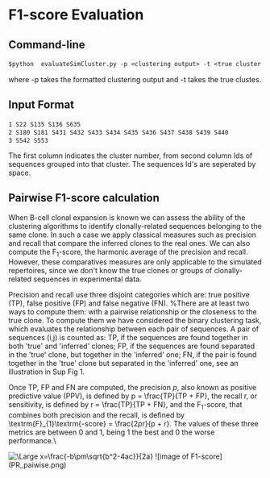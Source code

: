 # F1-score Evaluation 

## Command-line
``` diff
$python  evaluateSimCluster.py -p <clustering output> -t <true cluster file>
```
where -p takes the formatted clustering output and -t takes the true clustes.

## Input Format
```
1 S22 S135 S136 S635
2 S180 S181 S431 S432 S433 S434 S435 S436 S437 S438 S439 S440
3 S542 S553
 ```
The first column indicates the cluster number, from second column Ids of sequences grouped into that cluster. The sequences Id's are seperated by space.

## Pairwise F1-score calculation
When B-cell clonal expansion is known we can assess the ability of the
clustering algorithms to identify clonally-related sequences belonging to the same
clone. In such a case we apply classical measures such as precision and
recall that compare the inferred clones to the real ones.  We can also
compute the F<sub>1</sub>-score, the harmonic average of the precision and recall. 
However, these comparatives measures are only applicable to the simulated repertoires, since
we don't know the true clones or groups of clonally-related sequences in experimental data.

Precision and recall use three disjoint
categories which are: true positive (TP), false positive (FP) and false negative (FN).
%There are at least two ways to compute them: with a pairwise relationship or the closeness to the true clone. 
To compute them we have considered the binary clustering task, which evaluates the relationship between each pair of sequences. 
A pair of sequences (i,j) is counted as: TP, if the sequences are found together in both 'true' and 'inferred' clones;
FP, if the sequences are found separated in the 'true' clone, but together in the 'inferred' one; 
FN, if the pair is found together in the 'true' clone but separated in the 'inferred' one, see an illustration in Sup Fig 1.

Once TP, FP and FN are computed, the precision $p$, also known as positive predictive value (PPV), is defined by p = \frac{TP}{TP + FP}, the recall r, or  sensitivity, is defined by r = \frac{TP}{TP + FN}, and the F<sub>1</sub>-score, that combines both precision and the recall, is defined by
\textrm{F}_{1}\textrm{-score} = \frac{2*p*r}{p + r}. The values of these three metrics are between 0 and 1, being 1 the best and
0 the worse performance.\\

<img src="https://latex.codecogs.com/svg.latex?\Large&space;x=\frac{-b\pm\sqrt{b^2-4ac}}{2a}" title="\Large x=\frac{-b\pm\sqrt{b^2-4ac}}{2a}" />
![image of F1-score](PR_paiwise.png)
